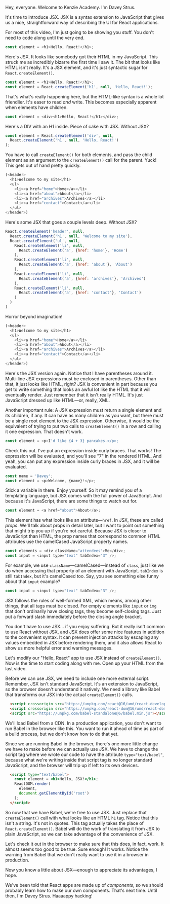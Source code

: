 Hey, everyone. Welcome to Kenzie Academy. I'm Davey Strus.

It's time to introduce JSX. JSX is a syntax extension to JavaScript that gives us a nice, straightforward way of describing the UI for React applications.

For most of this video, I'm just going to be showing you stuff. You don't need to code along until the very end.

```js
const element = <h1>Hello, React!</h1>;
```

Here's JSX. It looks like somebody got their HTML in my JavaScript. This struck me as incredibly bizarre the first time I saw it. The bit that looks like HTML isn't really. It's a JSX element, and it's just syntactic sugar for `React.createElement()`.

```js
const element = <h1>Hello, React!</h1>;
const element = React.createElement('h1', null, 'Hello, React!');
```

That's what's really happening here, but the HTML-like syntax is a whole lot friendlier. It's easer to read _and_ write. This becomes especially apparent when elements have children.

```js
const element = <div><h1>Hello, React!</h1></div>;
```

Here's a DIV with an H1 inside. Piece of cake with JSX. Without JSX?

```js
const element = React.createElement('div', null,
  React.createElement('h1', null, 'Hello, React!')
);
```

You have to call `createElement()` for both elements, and pass the child element as an argument to the `createElement()` call for the parent. Yuck! This gets out of hand pretty quickly.

```js
(<header>
  <h1>Welcome to my site</h1>
  <ul>
    <li><a href="home">Home</a></li>
    <li><a href="about">About</a></li>
    <li><a href="archives">Archives</a></li>
    <li><a href="contact">Contact</a></li>
  </ul>
</header>)
```

Here's some JSX that goes a couple levels deep. Without JSX?

```js
React.createElement('header', null,
  React.createElement('h1', null, 'Welcome to my site'),
  React.createElement('ul', null,
    React.createElement('li', null,
      React.createElement('a', {href: 'home'}, 'Home')
    ),
    React.createElement('li', null,
      React.createElement('a', {href: 'about'}, 'About')
    ),
    React.createElement('li', null,
      React.createElement('a', {href: 'archives'}, 'Archives')
    ),
    React.createElement('li', null,
      React.createElement('a', {href: 'contact'}, 'Contact')
    )
  )
)
```

Horror beyond imagination!

```js
(<header>
  <h1>Welcome to my site</h1>
  <ul>
    <li><a href="home">Home</a></li>
    <li><a href="about">About</a></li>
    <li><a href="archives">Archives</a></li>
    <li><a href="contact">Contact</a></li>
  </ul>
</header>)
```

Here's the JSX version again. Notice that I have parentheses around it. Multi-line JSX expressions must be enclosed in parentheses. Other than that, it just looks like HTML, right? JSX is convenient in part because you get to write something that looks an awful lot like the HTML that it will eventually render. Just remember that it isn't really HTML. It's just JavaScript dressed up like HTML—or, really, XML.

Another important rule: A JSX expression must return a single element and its children, if any. It can have as many children as you want, but there must be a single root element to the JSX expression. Otherwise, it would be the equivalent of trying to put two calls to `createElement()` in a row and calling it one expression. That doesn't work.

```js
const element = <p>I'd like {4 + 3} pancakes.</p>;
```

Check this out. I've put an expression inside curly braces. That works! The expression will be evaluated, and you'll see "7" in the rendered HTML. And yeah, you can put any expression inside curly braces in JSX, and it will be evaluated.

```js
const name = 'Davey';
const element = <p>Welcome, {name}!</p>;
```

Stick a variable in there. Enjoy yourself. So it may remind you of a templating language, but JSX comes with the full power of JavaScript. And because it's JavaScript, there are some things to watch out for.

```js
const element = <a href="about">About</a>;
```

This element has what looks like an attribute—`href`. In JSX, these are called _props_. We'll talk about props in detail later, but I want to point out something that might trip you up if you're not careful. Because JSX is closer to JavaScript than HTML, the prop names that correspond to common HTML attributes use the camelCased JavaScript property names.

```js
const elements = <div className="attendees">Me</div>;
const input = <input type="text" tabIndex="3" />;
```

For example, we use `className`—camelCased—instead of `class`, just like we do when accessing that property of an element with JavaScript. `tabIndex` is still `tabIndex`, but it's camelCased too. Say, you see something else funny about that `input` example?

```js
const input = <input type="text" tabIndex="3" />;
```

JSX follows the rules of well-formed XML, which means, among other things, that all tags must be closed. For empty elements like `input` or `img` that don't ordinarily have closing tags, they become self-closing tags. Just put a forward slash immediately before the closing angle bracket.

You don't have to use JSX... if you enjoy suffering. But it really isn't common to use React without JSX, and JSX does offer some nice features in addition to the convenient syntax. It can prevent injection attacks by escaping any values embedded in JSX before rendering them, and it also allows React to show us more helpful error and warning messages.

Let's modify our "Hello, React" app to use JSX instead of `createElement()`. Now is the time to start coding along with me. Open up your HTML from the last video.

Before we can use JSX, we need to include one more external script. Remember, JSX isn't standard JavaScript. It's an extension to JavaScript, so the browser doesn't understand it natively. We need a library like Babel that transforms our JSX into the actual `createElement()` calls.

```html
  <script crossorigin src="https://unpkg.com/react@16/umd/react.development.js"></script>
  <script crossorigin src="https://unpkg.com/react-dom@16/umd/react-dom.development.js"></script>
  <script src="https://unpkg.com/babel-standalone@6/babel.min.js"></script>
```

We'll load Babel from a CDN. In a production application, you don't want to run Babel in the browser like this. You want to run it ahead of time as part of a build process, but we don't know how to do that yet.

Since we are running Babel in the browser, there's one more little change we have to make before we can actually use JSX. We have to change the script tag where we wrote our code to have the attribute `type="text/babel"`, because what we're writing inside that script tag is no longer standard JavaScript, and the browser will trip up if left to its own devices.

```html
  <script type="text/babel">
    const element = <h1>Hello, JSX!</h1>;
    ReactDOM.render(
      element,
      document.getElementById('root')
    );
  </script>
```

So now that we have Babel, we're free to use JSX. Just replace that `createElement()` call with what looks like an HTML `h1` tag. Notice that this isn't a string. It's not in quotes. This tag actually takes the place of `React.createElement()`. Babel will do the work of translating it from JSX to plain JavaScript, so we can take advantage of the convenience of JSX.

Let's check it out in the browser to make sure that this does, in fact, work. It almost seems too good to be true. Sure enough! It works. Notice the warning from Babel that we don't really want to use it in a browser in production.

Now you know a little about JSX—enough to appreciate its advantages, I hope.

We've been told that React apps are made up of _components_, so we should probably learn how to make our own components. That's next time. Until then, I'm Davey Strus. Haaaappy hacking!
